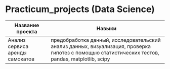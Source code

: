 # Practicum_projects (Data Science)

| Название проекта | Навыки        |
| ----------------- | ------------- |
| Анализ сервиса аренды самокатов  | предобработка данный, исследовательский анализ данных, визуализация, проверка гипотез с помощью статистических тестов, pandas, matplotlib, scipy  |
